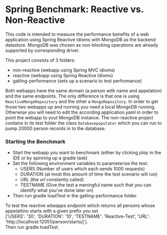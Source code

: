 # Spring Benchmark: Reactive vs. Non-Reactive

This code is intended to measure the performance benefits of a web application using Spring Reactive Idioms
with MongoDB as the backend datastore. MongoDB was chosen as non-blocking operations are already supported by corresponding driver.

This project consists of 3 folders:
- non-reactive (webapp using Spring MVC idioms)
- reactive (webapp using Spring Reactive Idioms)
- gatling-performance (sets up a scenario to test perfromance)

Both webapps have the same domain (a person with name and appelation) and the same endpoints.
The only difference is that one is using  `ReactiveMongoRepository` and the other a `MongoRepository`.
In order to get those two webapps up and running you need a local MongoDB running. Otherwise you will need to edit the according application.yaml
in order to point the webapp to yout MongoDB instance.
The non-reactive project contains in its test folder the class `Databasepopulator` which you can run to pump 20000
person records in to the database.

### Starting the Benchmark

- Start the webapp you want to benchmark (either by clicking *play* in the IDE or by spinning up a gradle task)
- Set the following environment variables to parameterize the test:
    - USERS (Number of users which each sends 1000 requests)
    - DURATION (at most this amount of time the test scenario will run)
    - URL (the url constantly called)
    - TESTNAME (Give the test a meningful name such that you can identify what you've done later on)
- Then run gradle loadTest in the gatling-performance folder.

To test the reactive wbeapps endpoint which returns all persons whose appelattino starts with a given prefix you set  
 ['USERS': '30', 'DURATION': '10', 'TESTNAME': 'Reactive-Test', 'URL': 'http://localhost:12051/person/starts/j'].  
 Then run gradle loadTest.
